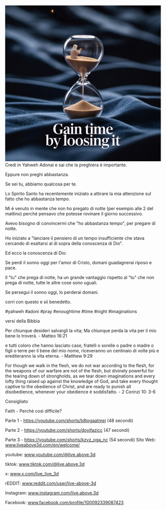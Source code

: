 ![Video cover image](../cover.jpeg)
Credi in Yahweh Adonai e sai che la preghiera è importante.

Eppure non preghi abbastanza.

Se sei tu, abbiamo qualcosa per te.

Lo Spirito Santo ha recentemente iniziato a attirare la mia attenzione sul fatto che ho abbastanza tempo.

Mi è venuto in mente che non ho pregato di notte (per esempio alle 2 del mattino) perché pensavo che potesse rovinare il giorno successivo.

Avevo bisogno di convincermi che "ho abbastanza tempo", per pregare di notte.

Ho iniziato a "lanciare il pensiero di un tempo insufficiente che stava cercando di esaltarsi al di sopra della conoscenza di Dio".

Ed ecco la conoscenza di Dio:

Se perdi il sonno oggi per l'amor di Cristo, domani guadagnerai riposo e pace.

Il "tu" che prega di notte, ha un grande vantaggio rispetto al "tu" che non prega di notte, tutte le altre cose sono uguali.

Se persegui il sonno oggi, lo perderai domani.

corri con questo e sii benedetto.


#yahweh #adoni #pray #enoughtime #time #night #imaginations


versi della Bibbia

Per chiunque desideri salvargli la vita; Ma chiunque perda la vita per il mio bene lo troverà. - Matteo 16:21

e tutti coloro che hanno lasciato case, fratelli o sorelle o padre o madre o figli o terre per il bene del mio nome, riceveranno un centinaio di volte più e erediteranno la vita eterna. - Matthew 9:29

For though we walk in the flesh, we do not war according to the flesh, for the weapons of our warfare are not of the flesh, but divinely powerful for the tearing down of strongholds, as we tear down imaginations and every lofty thing raised up against the knowledge of God, and take every thought captive to the obedience of Christ, and are ready to punish all disobedience, whenever your obedience è soddisfatto. - 2 Corinzi 10: 3-6


Consigliato

Faith - Perché così difficile?

Parte 1 - https://youtube.com/shorts/b8jogaatmei (48 secondi)

Parte 2 - https://youtube.com/shorts/doyifazicc (47 secondi)

Parte 3 - https://youtube.com/shorts/kzvz_oga_nc (54 secondi) Sito Web: www.liveabove3d.com/en/welcome/


youtube: www.youtube.com/@live.above.3d

tiktok: www.tiktok.com/@live.above.3d

x: www.x.com/live_live_3d

rEDDIT: www.reddit.com/user/live-above-3d

Instagram: www.instagram.com/live.above.3d

Facebook: www.facebook.com/profile/100092339087423

